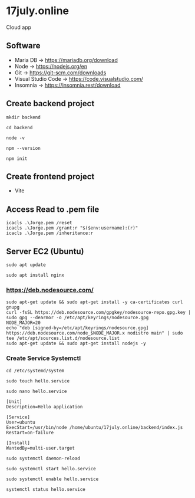 # 17july.online
Cloud app

## Software
- Maria DB -> https://mariadb.org/download
- Node -> https://nodejs.org/en
- Git -> https://git-scm.com/downloads
- Visual Studio Code -> https://code.visualstudio.com/
- Insomnia -> https://insomnia.rest/download

## Create backend project
```
mkdir backend
```
```
cd backend
```
```
node -v
```
```
npm --version
```
```
npm init
```
## Create frontend project
- Vite

## Access Read to .pem file
```
icacls .\Jorge.pem /reset
icacls .\Jorge.pem /grant:r "$($env:username):(r)"
icacls .\Jorge.pem /inheritance:r
```
## Server EC2 (Ubuntu)
```
sudo apt update
```
```
sudo apt install nginx
```
### https://deb.nodesource.com/
```
sudo apt-get update && sudo apt-get install -y ca-certificates curl gnupg
curl -fsSL https://deb.nodesource.com/gpgkey/nodesource-repo.gpg.key | sudo gpg --dearmor -o /etc/apt/keyrings/nodesource.gpg
NODE_MAJOR=20
echo "deb [signed-by=/etc/apt/keyrings/nodesource.gpg] https://deb.nodesource.com/node_$NODE_MAJOR.x nodistro main" | sudo tee /etc/apt/sources.list.d/nodesource.list
sudo apt-get update && sudo apt-get install nodejs -y
```
### Create Service Systemctl
```
cd /etc/systemd/system
```
```
sudo touch hello.service
```
```
sudo nano hello.service
```
```
[Unit]
Description=Hello application

[Service]
User=ubuntu
ExecStart=/usr/bin/node /home/ubuntu/17july.online/backend/index.js
Restart=on-failure

[Install]
WantedBy=multi-user.target
```
```
sudo systemctl daemon-reload
```
```
sudo systemctl start hello.service
```
```
sudo systemctl enable hello.service
```
```
systemctl status hello.service
```
